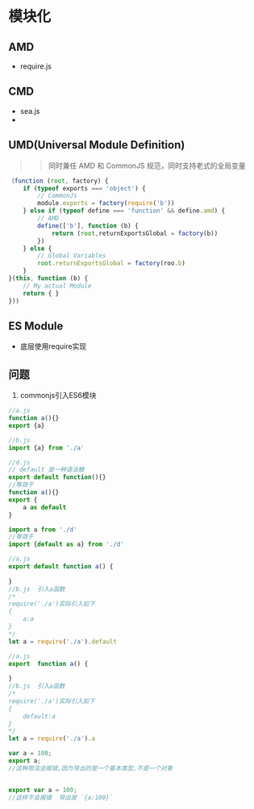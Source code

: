 # 模块化

## AMD

*   require.js

## CMD

*   sea.js
*  

## UMD(Universal Module Definition)

> > 同时兼任 AMD 和 CommonJS 规范，同时支持老式的全局变量

```js
（function (root, factory) {
    if (typeof exports === 'object') {
        // CommonJs
        module.exports = factory(require('b'))
    } else if (typeof define === 'function' && define.amd) {
        // AMD
        define(['b'], function (b) {
            return (root,returnExportsGlobal = factory(b))
        })
    } else {
        // Global Variables
        root.returnExportsGlobal = factory(roo.b)
    }
}(this, function (b) {
    // My actual Module
    return { }
}))
```

## ES Module

- 底层使用require实现


## 问题

1. commonjs引入ES6模块

```js
//a.js
function a(){}
export {a}

//b.js
import {a} from './a'
```

```js
//d.js 
// default 是一种语法糖
export default function(){}
//等效于
function a(){}
export {
    a as default
}

import a from './d'
//等效于
import {default as a} from './d'
```

```js
//a.js
export default function a() {
   
}
//b.js  引入a函数
/*
require('./a')实际引入如下
{
    a:a
}
*/
let a = require('./a').default

```

```js
//a.js
export  function a() {
   
}
//b.js  引入a函数
/*
require('./a')实际引入如下
{
    default:a
}
*/
let a = require('./a').a
```

```js
var a = 100;
export a;
//这种用法会报错,因为导出的是一个基本类型,不是一个对象


export var a = 100;
//这样不会报错  导出是 `{a:100}`
```